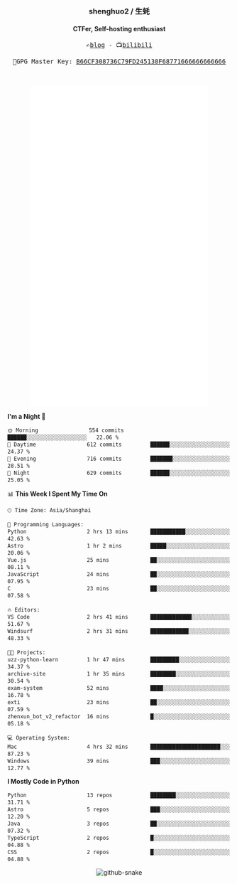 <h3 align="center"> shenghuo2 / 生蚝 </h3>
<h4 align="center" >CTFer, Self-hosting enthusiast</h3>


<p align="center">
  <samp>
    ✍️<a href="https://blog.shenghuo2.top/">blog</a> -
    📺<a href="https://space.bilibili.com/85894935">bilibili</a>
  </samp>
</p>
<p align="center">
  <samp>
     🔐GPG Master Key: <a align="center" href="https://github.com/shenghuo2.gpg">B66CF308736C79FD245138F68771666666666666</a>
  </samp>
</p>
<br>
<p align="center">
  <a href="https://github.com/shenghuo2">
    <img width="400" align="top" src="https://github.com/shenghuo2/shenghuo2/blob/main/metrics.left.svg" />
  </a>
  <a href="https://github.com/shenghuo2">
    <img width="400" align="top" src="https://github.com/shenghuo2/shenghuo2/blob/main/metrics.right.svg" />
  </a>
</p>


<!--START_SECTION:waka-->
**I'm a Night 🦉** 

```text
🌞 Morning                554 commits         ██████░░░░░░░░░░░░░░░░░░░   22.06 % 
🌆 Daytime                612 commits         ██████░░░░░░░░░░░░░░░░░░░   24.37 % 
🌃 Evening                716 commits         ███████░░░░░░░░░░░░░░░░░░   28.51 % 
🌙 Night                  629 commits         ██████░░░░░░░░░░░░░░░░░░░   25.05 % 
```


📊 **This Week I Spent My Time On** 

```text
🕑︎ Time Zone: Asia/Shanghai

💬 Programming Languages: 
Python                   2 hrs 13 mins       ███████████░░░░░░░░░░░░░░   42.63 % 
Astro                    1 hr 2 mins         █████░░░░░░░░░░░░░░░░░░░░   20.06 % 
Vue.js                   25 mins             ██░░░░░░░░░░░░░░░░░░░░░░░   08.11 % 
JavaScript               24 mins             ██░░░░░░░░░░░░░░░░░░░░░░░   07.95 % 
C                        23 mins             ██░░░░░░░░░░░░░░░░░░░░░░░   07.58 % 

🔥 Editors: 
VS Code                  2 hrs 41 mins       █████████████░░░░░░░░░░░░   51.67 % 
Windsurf                 2 hrs 31 mins       ████████████░░░░░░░░░░░░░   48.33 % 

🐱‍💻 Projects: 
uzz-python-learn         1 hr 47 mins        █████████░░░░░░░░░░░░░░░░   34.37 % 
archive-site             1 hr 35 mins        ████████░░░░░░░░░░░░░░░░░   30.54 % 
exam-system              52 mins             ████░░░░░░░░░░░░░░░░░░░░░   16.78 % 
exti                     23 mins             ██░░░░░░░░░░░░░░░░░░░░░░░   07.59 % 
zhenxun_bot_v2_refactor  16 mins             █░░░░░░░░░░░░░░░░░░░░░░░░   05.18 % 

💻 Operating System: 
Mac                      4 hrs 32 mins       ██████████████████████░░░   87.23 % 
Windows                  39 mins             ███░░░░░░░░░░░░░░░░░░░░░░   12.77 % 
```

**I Mostly Code in Python** 

```text
Python                   13 repos            ████████░░░░░░░░░░░░░░░░░   31.71 % 
Astro                    5 repos             ███░░░░░░░░░░░░░░░░░░░░░░   12.20 % 
Java                     3 repos             ██░░░░░░░░░░░░░░░░░░░░░░░   07.32 % 
TypeScript               2 repos             █░░░░░░░░░░░░░░░░░░░░░░░░   04.88 % 
CSS                      2 repos             █░░░░░░░░░░░░░░░░░░░░░░░░   04.88 % 
```




<!--END_SECTION:waka-->


<div align="center">
  <picture>
    <source media="(prefers-color-scheme: dark)" srcset="https://gist.githubusercontent.com/shenghuo2/bfce20b14ab0484cef03bae6e60e0b3a/raw/github-snake-dark.svg" />
    <source media="(prefers-color-scheme: light)" srcset="https://gist.githubusercontent.com/shenghuo2/bfce20b14ab0484cef03bae6e60e0b3a/raw/github-snake.svg" />
    <img alt="github-snake" src="https://gist.githubusercontent.com/shenghuo2/bfce20b14ab0484cef03bae6e60e0b3a/raw/github-snake.svg" />
  </picture>
</div>

<!--
**shenghuo2/shenghuo2** is a ✨ _special_ ✨ repository because its `README.md` (this file) appears on your GitHub profile.

Here are some ideas to get you started:

- 🔭 I’m currently working on ...
- 🌱 I’m currently learning ...
- 👯 I’m looking to collaborate on ...
- 🤔 I’m looking for help with ...
- 💬 Ask me about ...
- 📫 How to reach me: ...
- 😄 Pronouns: ...
- ⚡ Fun fact: ...
-->
